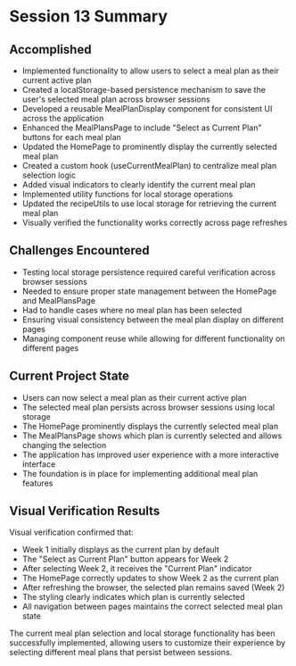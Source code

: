 # Session 13 Summary

## Accomplished

- Implemented functionality to allow users to select a meal plan as their current active plan
- Created a localStorage-based persistence mechanism to save the user's selected meal plan across browser sessions
- Developed a reusable MealPlanDisplay component for consistent UI across the application
- Enhanced the MealPlansPage to include "Select as Current Plan" buttons for each meal plan
- Updated the HomePage to prominently display the currently selected meal plan
- Created a custom hook (useCurrentMealPlan) to centralize meal plan selection logic
- Added visual indicators to clearly identify the current meal plan
- Implemented utility functions for local storage operations
- Updated the recipeUtils to use local storage for retrieving the current meal plan
- Visually verified the functionality works correctly across page refreshes

## Challenges Encountered

- Testing local storage persistence required careful verification across browser sessions
- Needed to ensure proper state management between the HomePage and MealPlansPage
- Had to handle cases where no meal plan has been selected
- Ensuring visual consistency between the meal plan display on different pages
- Managing component reuse while allowing for different functionality on different pages

## Current Project State

- Users can now select a meal plan as their current active plan
- The selected meal plan persists across browser sessions using local storage
- The HomePage prominently displays the currently selected meal plan
- The MealPlansPage shows which plan is currently selected and allows changing the selection
- The application has improved user experience with a more interactive interface
- The foundation is in place for implementing additional meal plan features

## Visual Verification Results

Visual verification confirmed that:
- Week 1 initially displays as the current plan by default
- The "Select as Current Plan" button appears for Week 2
- After selecting Week 2, it receives the "Current Plan" indicator
- The HomePage correctly updates to show Week 2 as the current plan
- After refreshing the browser, the selected plan remains saved (Week 2)
- The styling clearly indicates which plan is currently selected
- All navigation between pages maintains the correct selected meal plan state

The current meal plan selection and local storage functionality has been successfully implemented, allowing users to customize their experience by selecting different meal plans that persist between sessions.